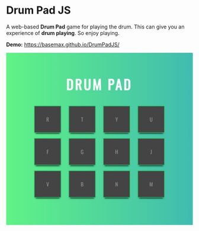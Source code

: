 # Drum Pad JS

A web-based **Drum Pad** game for playing the drum. This can give you an experience of **drum playing**. So enjoy playing.

**Demo:** https://basemax.github.io/DrumPadJS/

[![Drum Pad JS](preview.jpg)](https://basemax.github.io/DrumPadJS/)

